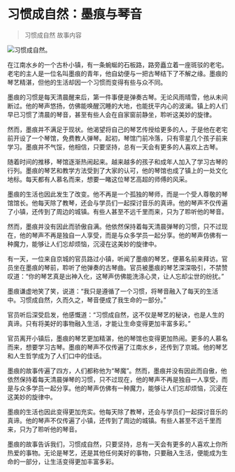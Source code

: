 # 习惯成自然：墨痕与琴音
> 习惯成自然
故事内容

![习惯成自然。](/images/e96d072829dd49cc9bc932e2a81723e0.jpg)

在江南水乡的一个古朴小镇，有一条蜿蜒的石板路，路旁矗立着一座斑驳的老宅。老宅的主人是一位名叫墨痕的青年，他自幼便与一把古琴结下了不解之缘。墨痕的琴艺精湛，但他的生活却因一个习惯而变得有些与众不同。

墨痕的习惯是每天清晨醒来后，第一件事便是弹奏古琴。无论风雨晴雪，他从未间断过。他的琴声悠扬，仿佛能唤醒沉睡的大地，也能抚平内心的波澜。镇上的人们早已习惯了清晨的琴音，甚至有些人会在自家窗前静坐，聆听这美妙的旋律。

然而，墨痕并不满足于现状。他渴望将自己的琴艺传授给更多的人，于是他在老宅前开设了一个琴馆，免费教人弹琴。起初，琴馆门前冷落，只有零星几个孩子前来学习。墨痕并不气馁，他相信，只要坚持，总有一天会有更多的人喜欢上古琴。

随着时间的推移，琴馆逐渐热闹起来。越来越多的孩子和成年人加入了学习古琴的行列。墨痕的琴艺和教学方法受到了大家的认可，他的琴馆也成了镇上的一处文化地标。每天都有人慕名而来，想要一睹这位琴艺高超的师傅的风采。

墨痕的生活也因此发生了改变。他不再是一个孤独的琴师，而是一个受人尊敬的琴馆馆长。他每天除了教琴，还会与学员们一起探讨音乐的真谛。他的琴声不仅传遍了小镇，还传到了周边的城镇。有些人甚至不远千里而来，只为了聆听他的琴音。

然而，墨痕并没有因此而骄傲自满。他依然保持着每天清晨弹琴的习惯，只不过现在，他的琴声不再是独自一人享受，而是与众多学员一起分享。他的琴声仿佛有一种魔力，能够让人们忘却烦恼，沉浸在这美妙的旋律中。

有一天，一位来自京城的官员路过小镇，听闻了墨痕的琴艺，便慕名前来拜访。官员坐在墨痕的琴前，聆听了他弹奏的古琴曲。官员被墨痕的琴艺深深吸引，不禁赞叹道：“你的琴艺真是出神入化，这琴声仿佛能洗涤心灵，让人忘却尘世的纷扰。”

墨痕谦虚地笑了笑，说道：“我只是遵循了一个习惯，将琴音融入了每天的生活中。习惯成自然，久而久之，琴音便成了我生命的一部分。”

官员听后深受启发，他感慨道：“习惯成自然，这不仅是琴艺的秘诀，也是人生的真谛。只有将美好的事物融入生活，才能让生命变得更加丰富多彩。”

官员离开小镇后，墨痕的琴艺更加精湛，他的琴馆也变得更加热闹。更多的人慕名而来，想要学习古琴。墨痕的琴声不仅传遍了江南水乡，还传到了京城。他的琴艺和人生哲学成为了人们口中的佳话。

墨痕的故事传遍了四方，人们都称他为“琴魔”。然而，墨痕并没有因此而自傲，他依然保持着每天清晨弹琴的习惯，只不过现在，他的琴声不再是独自一人享受，而是与众多学员一起分享。他的琴声仿佛有一种魔力，能够让人们忘却烦恼，沉浸在这美妙的旋律中。

墨痕的生活也因此变得更加充实。他每天除了教琴，还会与学员们一起探讨音乐的真谛。他的琴声不仅传遍了小镇，还传到了周边的城镇。有些人甚至不远千里而来，只为了聆听他的琴音。

墨痕的故事告诉我们，习惯成自然，只要坚持，总有一天会有更多的人喜欢上你所热爱的事物。无论是琴艺，还是其他任何美好的事物，只要融入生活，便能成为生命的一部分，让生活变得更加丰富多彩。